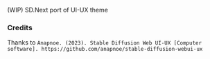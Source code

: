 (WIP) SD.Next port of UI-UX theme 
### Credits
Thanks to `Anapnoe. (2023). Stable Diffusion Web UI-UX [Computer software]. https://github.com/anapnoe/stable-diffusion-webui-ux`
